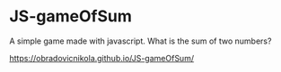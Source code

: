 # JS-gameOfSum
A simple game made with javascript. What is the sum of two numbers?

https://obradovicnikola.github.io/JS-gameOfSum/
